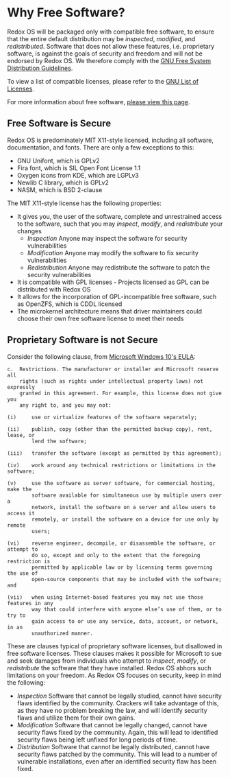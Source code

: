 Why Free Software?
=======

Redox OS will be packaged only with compatible free software, to ensure that the entire default distribution may be *inspected*, *modified*, and *redistributed*. Software that does not allow these features, i.e. proprietary software, is against the goals of security and freedom and will not be endorsed by Redox OS. We therefore comply with the [GNU Free System Distribution Guidelines](http://www.gnu.org/distros/free-system-distribution-guidelines.html).

To view a list of compatible licenses, please refer to the [GNU List of Licenses](http://www.gnu.org/licenses/license-list.html).

For more information about free software, [please view this page](http://www.gnu.org/philosophy/free-sw.html).

Free Software is Secure
-------------------------------------
Redox OS is predominately MIT X11-style licensed, including all software, documentation, and fonts. There are only a few exceptions to this:
- GNU Unifont, which is GPLv2
- Fira font, which is SIL Open Font License 1.1
- Oxygen icons from KDE, which are LGPLv3
- Newlib C library, which is GPLv2
- NASM, which is BSD 2-clause

The MIT X11-style license has the following properties:
- It gives you, the user of the software, complete and unrestrained access to the software, such that you may *inspect*, *modify*, and *redistribute* your changes
  - *Inspection* Anyone may inspect the software for security vulnerabilities
  - *Modification* Anyone may modify the software to fix security vulnerabilities
  - *Redistribution* Anyone may redistribute the software to patch the security vulnerabilities
- It is compatible with GPL licenses - Projects licensed as GPL can be distributed with Redox OS
- It allows for the incorporation of GPL-incompatible free software, such as OpenZFS, which is CDDL licensed
- The microkernel architecture means that driver maintainers could choose their own free software license to meet their needs

Proprietary Software is not Secure
----------------------------------
Consider the following clause, from [Microsoft Windows 10's EULA](https://www.microsoft.com/en-us/Useterms/Retail/Windows/10/UseTerms_Retail_Windows_10_English.htm):
```
c.  Restrictions. The manufacturer or installer and Microsoft reserve all
    rights (such as rights under intellectual property laws) not expressly
    granted in this agreement. For example, this license does not give you
    any right to, and you may not:

(i)     use or virtualize features of the software separately;

(ii)    publish, copy (other than the permitted backup copy), rent, lease, or
        lend the software;

(iii)   transfer the software (except as permitted by this agreement);

(iv)    work around any technical restrictions or limitations in the software;

(v)     use the software as server software, for commercial hosting, make the
        software available for simultaneous use by multiple users over a
        network, install the software on a server and allow users to access it
        remotely, or install the software on a device for use only by remote
        users;

(vi)    reverse engineer, decompile, or disassemble the software, or attempt to
        do so, except and only to the extent that the foregoing restriction is
        permitted by applicable law or by licensing terms governing the use of
        open-source components that may be included with the software; and

(vii)   when using Internet-based features you may not use those features in any
        way that could interfere with anyone else’s use of them, or to try to
        gain access to or use any service, data, account, or network, in an
        unauthorized manner.
```

These are clauses typical of proprietary software licenses, but disallowed in free software licenses. These clauses makes it possible for Microsoft to sue and seek damages from individuals who attempt to *inspect*, *modify*, or *redistribute* the software that they have installed. Redox OS abhors such limitations on your freedom. As Redox OS focuses on security, keep in mind the following:
- *Inspection* Software that cannot be legally studied, cannot have security flaws identified by the community. Crackers will take advantage of this, as they have no problem breaking the law, and will identify security flaws and utilize them for their own gains.
- *Modification* Software that cannot be legally changed, cannot have security flaws fixed by the community. Again, this will lead to identified security flaws being left unfixed for long periods of time.
- *Distribution* Software that cannot be legally distributed, cannot have security flaws patched by the community. This will lead to a number of vulnerable installations, even after an identified security flaw has been fixed.

